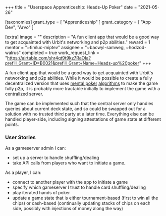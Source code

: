 +++
title = "Userspace Apprenticeship: Heads-Up Poker"
date = "2021-05-26"

[taxonomies]
grant_type = [ "Apprenticeship" ]
grant_category = [ "App Dev", "Arvo" ]

[extra]
image = ""
description = "A fun client app that would be a good way to get acquainted with Urbit's networking and p2p abilities."
reward = 1
mentor = "~timluc-miptev"
assignee = "~bacwyl-samweg, ~hodzod-walrus"
completed = true
work_request_link = "https://airtable.com/shr4qt9t9kz7RaOIa?prefill_Grant+ID=B0021&prefill_Grant+Name=Heads-up%20poker"
+++

A fun client app that would be a good way to get acquainted with Urbit's networking and p2p abilities. While it would be possible to create a fully decentralized version that uses [mental poker](https://en.wikipedia.org/wiki/Mental_poker) [algorithms](https://github.com/kripod/mental-poker) to make the game fully p2p, it is probably more tractable initially to implement the game with a centralized server.

The game can be implemented such that the central server only handles queries about current deck state, and so could be swapped out for a solution with no trusted third party at a later time. Everything else can be handled player-side, including signing attestations of game state at different points.

### User Stories

As a gameserver admin I can:

- set up a server to handle shuffling/dealing
- take API calls from players who want to initiate a game.

As a player, I can:

- connect to another player with the app to initiate a game
- specify which gameserver I trust to handle card shuffling/dealing
- play iterated hands of poker
- update a game state that is either tournament-based (first to win all the chips) or cash-based (continually updating stacks of chips on each side, possibly with injections of money along the way)
